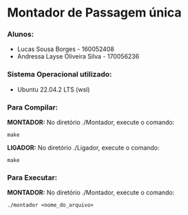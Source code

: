 # Montador de Passagem única

### Alunos: 
- Lucas Sousa Borges - 160052408
- Andressa Layse Oliveira Silva - 170056236

### Sistema Operacional utilizado:
- Ubuntu 22.04.2 LTS (wsl)

### Para Compilar:
__MONTADOR:__ No diretório ./Montador, execute o comando:
```
make
```
__LIGADOR:__ No diretório ./Ligador, execute o comando:
```
make
```

### Para Executar:
__MONTADOR:__ No diretório ./Montador, execute o comando:
```
./montador <nome_do_arquivo>
```



